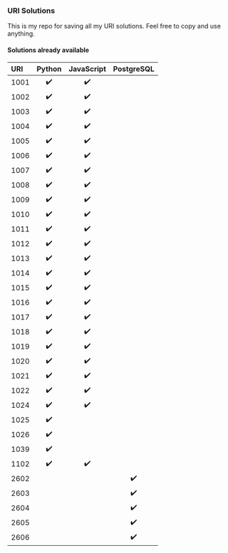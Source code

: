 ### URI Solutions

This is my repo for saving all my URI solutions.
Feel free to copy and use anything.

#### Solutions already available
<!--TABLE-->
URI  | Python | JavaScript | PostgreSQL 
:--- | :---: | :---: | :---: 
1001 | :heavy_check_mark: | :heavy_check_mark: | 
1002 | :heavy_check_mark: | :heavy_check_mark: | 
1003 | :heavy_check_mark: | :heavy_check_mark: | 
1004 | :heavy_check_mark: | :heavy_check_mark: | 
1005 | :heavy_check_mark: | :heavy_check_mark: | 
1006 | :heavy_check_mark: | :heavy_check_mark: | 
1007 | :heavy_check_mark: | :heavy_check_mark: | 
1008 | :heavy_check_mark: | :heavy_check_mark: | 
1009 | :heavy_check_mark: | :heavy_check_mark: | 
1010 | :heavy_check_mark: | :heavy_check_mark: | 
1011 | :heavy_check_mark: | :heavy_check_mark: | 
1012 | :heavy_check_mark: | :heavy_check_mark: | 
1013 | :heavy_check_mark: | :heavy_check_mark: | 
1014 | :heavy_check_mark: | :heavy_check_mark: | 
1015 | :heavy_check_mark: | :heavy_check_mark: | 
1016 | :heavy_check_mark: | :heavy_check_mark: | 
1017 | :heavy_check_mark: | :heavy_check_mark: | 
1018 | :heavy_check_mark: | :heavy_check_mark: | 
1019 | :heavy_check_mark: | :heavy_check_mark: | 
1020 | :heavy_check_mark: | :heavy_check_mark: | 
1021 | :heavy_check_mark: | :heavy_check_mark: | 
1022 | :heavy_check_mark: | :heavy_check_mark: | 
1024 | :heavy_check_mark: | :heavy_check_mark: | 
1025 | :heavy_check_mark: |  | 
1026 | :heavy_check_mark: |  | 
1039 | :heavy_check_mark: |  | 
1102 | :heavy_check_mark: | :heavy_check_mark: | 
2602 |  |  | :heavy_check_mark:
2603 |  |  | :heavy_check_mark:
2604 |  |  | :heavy_check_mark:
2605 |  |  | :heavy_check_mark:
2606 |  |  | :heavy_check_mark:
